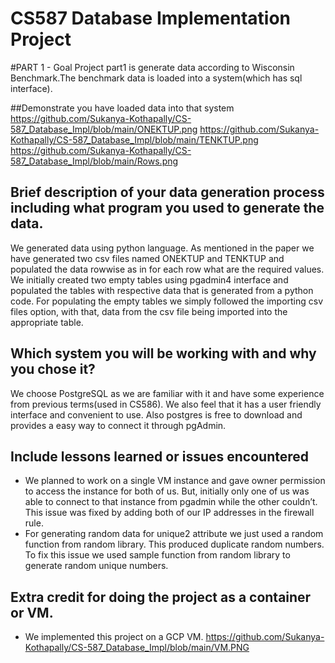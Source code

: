 # CS587 Database Implementation Project 

#PART 1 - Goal
Project part1 is generate data according to Wisconsin Benchmark.The benchmark data is loaded into a system(which has sql interface).


##Demonstrate you have loaded data into that system
https://github.com/Sukanya-Kothapally/CS-587_Database_Impl/blob/main/ONEKTUP.png
https://github.com/Sukanya-Kothapally/CS-587_Database_Impl/blob/main/TENKTUP.png
https://github.com/Sukanya-Kothapally/CS-587_Database_Impl/blob/main/Rows.png

## Brief description of your data generation process including what program you used to generate the data.
We generated data using python language. As mentioned in the paper we have generated two csv files named ONEKTUP and TENKTUP and populated the data rowwise as in for each row what are the required values. We initially created two empty tables using pgadmin4 interface and populated the tables with respective data that is generated from a python code.
For populating the empty tables we simply followed the importing csv files option, with that, data from the csv file being imported into the appropriate table.

## Which system you will be working with and why you chose it?
We choose PostgreSQL as we are familiar with it and have some experience from previous terms(used in CS586). We also feel that it has a user friendly interface and convenient to use. Also postgres is free to download and provides a easy way to connect it through pgAdmin.

## Include lessons learned or issues encountered
* We planned to work on a single VM instance and gave owner permission to access the instance for both of us. But, initially only one of us was able to connect to that instance from pgadmin while the other couldn’t. This issue was fixed by adding both of our IP addresses in the firewall rule.
* For generating random data for unique2 attribute we just used a random function from random library. This produced duplicate random numbers. To fix this issue we used sample function from random library to generate random unique numbers. 

## Extra credit for doing the project as a container or VM.
* We implemented this project on a GCP VM.
https://github.com/Sukanya-Kothapally/CS-587_Database_Impl/blob/main/VM.PNG
